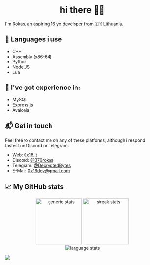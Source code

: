 <h1 align ="center">
  hi there 👋🏻
</h1>

I'm Rokas, an aspiring 16 yo developer from 🇱🇹 Lithuania.

## 📜 Languages i use
- C++
- Assembly (x86-64)
- Python
- Node.JS
- Lua

## 🔧 I've got experience in:
- MySQL
- Express.js
- Avalonia

## 📬 Get in touch
Feel free to contact me on any of these platforms, although i respond fastest on Discord or Telegram.
- Web: [0x16.lt][1]
- Discord: [@370rokas][2]
- Telegram: [@DecryptedBytes][3]
- E-Mail: [0x16dev@gmail.com][4]

## 📈 My GitHub stats
<p align="center">
    <img height="150em" src="https://github-readme-stats.vercel.app/api?username=370rokas&theme=nord&show_icons=true" alt="generic stats">
    <img height="150em" src="https://github-readme-streak-stats.herokuapp.com?user=370rokas&&theme=nord&show_icons=true" alt="streak stats"/>
    <br>
    <img src="https://github-readme-stats.vercel.app/api/top-langs/?username=370rokas&theme=nord&show_icons=true" alt="language stats">
</p>

[1]: https://0x16.lt/
[2]: https://discord.com/users/851859069987323904
[3]: https://t.me/DecryptedBytes
[4]: mailto:0x16dev@gmail.com

![](https://hit.yhype.me/github/profile?user_id=58791226)
